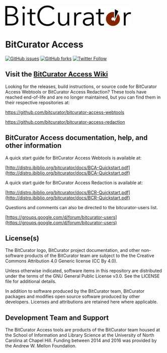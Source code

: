 ![Logo](https://github.com/BitCurator/bitcurator.github.io/blob/main/logos/BitCurator-Basic-400px.png)

# BitCurator Access

[![GitHub issues](https://img.shields.io/github/issues/bitcurator/bitcurator-access.svg)](https://github.com/bitcurator/bitcurator-access/issues)
[![GitHub forks](https://img.shields.io/github/forks/bitcurator/bitcurator-access.svg)](https://github.com/bitcurator/bitcurator-access/network)
[![Twitter Follow](https://img.shields.io/twitter/follow/bitcurator.svg?style=social&label=Follow)](https://twitter.com/bitcurator)

## Visit the [BitCurator Access Wiki](https://github.com/BitCurator/bitcurator-access/wiki)

Looking for the releases, build instructions, or source code for BitCurator Access Webtools or BitCurator Access Redaction? These tools have reached end-of-life and are no longer maintained, but you can find them in their respective repositories at:

  https://github.com/bitcurator/bitcurator-access-webtools
  
  https://github.com/bitcurator/bitcurator-access-redaction

## BitCurator Access documentation, help, and other information

A quick start guide for BitCurator Access Webtools is available at:

[http://distro.ibiblio.org/bitcurator/docs/BCA-Quickstart.pdf](http://distro.ibiblio.org/bitcurator/docs/BCA-Quickstart.pdf)

A quick start guide for BitCurator Access Redaction is available at:

[http://distro.ibiblio.org/bitcurator/docs/BCR-Quickstart.pdf](http://distro.ibiblio.org/bitcurator/docs/BCR-Quickstart.pdf)

Questions and comments can also be directed to the bitcurator-users list.

[https://groups.google.com/d/forum/bitcurator-users](https://groups.google.com/d/forum/bitcurator-users)

## License(s)

The BitCurator logo, BitCurator project documentation, and other non-software products of the BitCurator team are subject to the the Creative Commons Attribution 4.0 Generic license (CC By 4.0).

Unless otherwise indicated, software items in this repository are distributed under the terms of the GNU General Public License v3.0. See the LICENSE file for additional details.

In addition to software produced by the BitCurator team, BitCurator packages and modifies open source software produced by other developers. Licenses and attributions are retained here where applicable.

## Development Team and Support

The BitCurator Access tools are products of the BitCurator team housed at the School of Information and Library Science at the University of North Carolina at Chapel Hill. Funding between 2014 and 2016 was provided by the Andrew W. Mellon Foundation.
